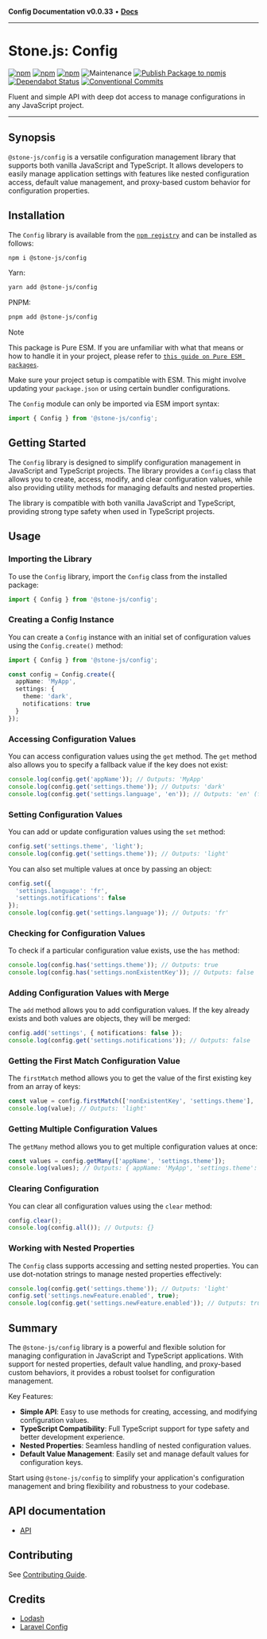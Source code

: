 **Config Documentation v0.0.33** • [**Docs**](modules.md)

***

# Stone.js: Config

[![npm](https://img.shields.io/npm/l/@stone-js/config)](https://opensource.org/licenses/Apache-2.0)
[![npm](https://img.shields.io/npm/v/@stone-js/config)](https://www.npmjs.com/package/@stone-js/config)
[![npm](https://img.shields.io/npm/dm/@stone-js/config)](https://www.npmjs.com/package/@stone-js/config)
![Maintenance](https://img.shields.io/maintenance/yes/2025)
[![Publish Package to npmjs](https://github.com/stonemjs/config/actions/workflows/release.yml/badge.svg)](https://github.com/stonemjs/config/actions/workflows/release.yml)
[![Dependabot Status](https://api.dependabot.com/badges/status?host=github&repo=stonemjs/config)](https://dependabot.com)
[![Conventional Commits](https://img.shields.io/badge/Conventional%20Commits-1.0.0-yellow.svg)](https://conventionalcommits.org)

Fluent and simple API with deep dot access to manage configurations in any JavaScript project.

---

## Synopsis

`@stone-js/config` is a versatile configuration management library that supports both vanilla JavaScript and TypeScript. It allows developers to easily manage application settings with features like nested configuration access, default value management, and proxy-based custom behavior for configuration properties.

## Installation

The `Config` library is available from the [`npm registry`](https://www.npmjs.com/) and can be installed as follows:

```bash
npm i @stone-js/config
```

Yarn:

```bash
yarn add @stone-js/config
```

PNPM:

```bash
pnpm add @stone-js/config
```

> [!NOTE]
> This package is Pure ESM. If you are unfamiliar with what that means or how to handle it in your project, 
> please refer to [`this guide on Pure ESM packages`](https://gist.github.com/sindresorhus/a39789f98801d908bbc7ff3ecc99d99c).

Make sure your project setup is compatible with ESM. This might involve updating your `package.json` or using certain bundler configurations.

The `Config` module can only be imported via ESM import syntax:

```typescript
import { Config } from '@stone-js/config';
```

## Getting Started

The `Config` library is designed to simplify configuration management in JavaScript and TypeScript projects. The library provides a `Config` class that allows you to create, access, modify, and clear configuration values, while also providing utility methods for managing defaults and nested properties.

The library is compatible with both vanilla JavaScript and TypeScript, providing strong type safety when used in TypeScript projects.

## Usage

### Importing the Library
To use the `Config` library, import the `Config` class from the installed package:

```typescript
import { Config } from '@stone-js/config';
```

### Creating a Config Instance
You can create a `Config` instance with an initial set of configuration values using the `Config.create()` method:

```typescript
import { Config } from '@stone-js/config';

const config = Config.create({
  appName: 'MyApp',
  settings: {
    theme: 'dark',
    notifications: true
  }
});
```

### Accessing Configuration Values
You can access configuration values using the `get` method. The `get` method also allows you to specify a fallback value if the key does not exist:

```typescript
console.log(config.get('appName')); // Outputs: 'MyApp'
console.log(config.get('settings.theme')); // Outputs: 'dark'
console.log(config.get('settings.language', 'en')); // Outputs: 'en' (fallback value)
```

### Setting Configuration Values
You can add or update configuration values using the `set` method:

```typescript
config.set('settings.theme', 'light');
console.log(config.get('settings.theme')); // Outputs: 'light'
```

You can also set multiple values at once by passing an object:

```typescript
config.set({
  'settings.language': 'fr',
  'settings.notifications': false
});
console.log(config.get('settings.language')); // Outputs: 'fr'
```

### Checking for Configuration Values
To check if a particular configuration value exists, use the `has` method:

```typescript
console.log(config.has('settings.theme')); // Outputs: true
console.log(config.has('settings.nonExistentKey')); // Outputs: false
```

### Adding Configuration Values with Merge
The `add` method allows you to add configuration values. If the key already exists and both values are objects, they will be merged:

```typescript
config.add('settings', { notifications: false });
console.log(config.get('settings.notifications')); // Outputs: false
```

### Getting the First Match Configuration Value
The `firstMatch` method allows you to get the value of the first existing key from an array of keys:

```typescript
const value = config.firstMatch(['nonExistentKey', 'settings.theme'], 'defaultTheme');
console.log(value); // Outputs: 'light'
```

### Getting Multiple Configuration Values
The `getMany` method allows you to get multiple configuration values at once:

```typescript
const values = config.getMany(['appName', 'settings.theme']);
console.log(values); // Outputs: { appName: 'MyApp', 'settings.theme': 'light' }
```

### Clearing Configuration
You can clear all configuration values using the `clear` method:

```typescript
config.clear();
console.log(config.all()); // Outputs: {}
```

### Working with Nested Properties
The `Config` class supports accessing and setting nested properties. You can use dot-notation strings to manage nested properties effectively:

```typescript
console.log(config.get('settings.theme')); // Outputs: 'light'
config.set('settings.newFeature.enabled', true);
console.log(config.get('settings.newFeature.enabled')); // Outputs: true
```

## Summary
The `@stone-js/config` library is a powerful and flexible solution for managing configuration in JavaScript and TypeScript applications. With support for nested properties, default value handling, and proxy-based custom behaviors, it provides a robust toolset for configuration management.

Key Features:
- **Simple API**: Easy to use methods for creating, accessing, and modifying configuration values.
- **TypeScript Compatibility**: Full TypeScript support for type safety and better development experience.
- **Nested Properties**: Seamless handling of nested configuration values.
- **Default Value Management**: Easily set and manage default values for configuration keys.

Start using `@stone-js/config` to simplify your application's configuration management and bring flexibility and robustness to your codebase.

## API documentation

- [API](https://github.com/stonemjs/config/blob/main/docs/modules.md)

## Contributing

See [Contributing Guide](https://github.com/stonemjs/config/blob/main/CONTRIBUTING.md).

## Credits
- [Lodash](https://github.com/lodash/lodash)
- [Laravel Config](https://github.com/laravel/framework/blob/10.x/src/Illuminate/Config/Repository.php)
